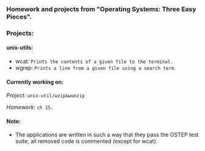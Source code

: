 ### Homework and projects from "Operating Systems: Three Easy Pieces".

### Projects:
#### unix-utils:
* wcat: `Prints the contents of a given file to the terminal.`
* wgrep: `Prints a line from a given file using a search term`.

#### Currently working on:
_Project:_ `unix-util/wzip&wunzip`
  
_Homework:_ `ch 15.`

#### Note:

* The applications are written in such a way that they pass the OSTEP test suite, all removed code is commented (except for wcat).
